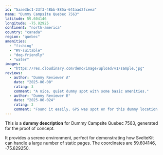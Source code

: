 ```yaml
---
id: "5aae3bc1-23f3-48bb-885a-641aad2fceea"
name: "Dummy Campsite Quebec 7563"
latitude: 59.604146
longitude: -75.82925
continent: "north-america"
country: "canada"
region: "quebec"
amenities:
  - "fishing"
  - "RV-suitable"
  - "dog-friendly"
  - "water"
images:
  - "https://res.cloudinary.com/demo/image/upload/v1/sample.jpg"
reviews:
  - author: "Dummy Reviewer A"
    date: "2025-06-08"
    rating: 3
    comment: "A nice, quiet dummy spot with some basic amenities."
  - author: "Dummy Reviewer B"
    date: "2025-06-024"
    rating: 2
    comment: "Found it easily. GPS was spot on for this dummy location."
---
```


This is a **dummy description** for Dummy Campsite Quebec 7563, generated for the proof of concept.

It provides a serene environment, perfect for demonstrating how SvelteKit can handle a large number of static pages. The coordinates are 59.604146, -75.829250.
